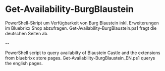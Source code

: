 # Get-Availability-BurgBlaustein

PowerShell-Skript um Verfügbarkeit von Burg Blaustein inkl. Erweiterungen im Bluebrixx Shop abzufragen.
Get-Availability-BurgBlaustein.ps1 fragt die deutschen Seiten ab.

--

PowerShell script to query availabilty of Blaustein Castle and the extensions from bluebrixx store pages.
Get-Availability-BurgBlaustein_EN.ps1 querys the english pages.
